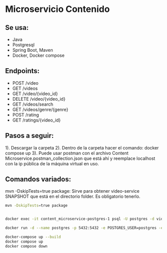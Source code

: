# Microservicio Contenido

## Se usa:
- Java
- Postgresql
- Spring Boot, Maven
- Docker, Docker compose

## Endpoints:
- POST /video
- GET /videos
- GET /video/{video_id}
- DELETE /video/{video_id}
- GET /videos/search
- GET /videos/genre/{genre}
- POST /rating
- GET /ratings/{video_id}

## Pasos a seguir:
1). Descargar la carpeta
2). Dentro de la carpeta hacer el comando: docker compose up
3). Puede usar postman con el archivo Content Microservice.postman_collection.json que está ahí y reemplace localhost con la ip pública de la máquina virtual en uso.

## Comandos variados:
mvn -DskipTests=true package: Sirve para obtener video-service SNAPSHOT que está en el directorio folder. Es obligatorio tenerlo.
```bash
mvn -DskipTests=true package


docker exec -it content_microservice-postgres-1 psql -U postgres -d video-db

docker run -d --name postgres -p 5432:5432 -e POSTGRES_USER=postgres -e POSTGRES_PASSWORD=postgresql -e POSTGRES_DB=video-db postgres

docker-compose up --build
docker compose up
docker compose down
```
